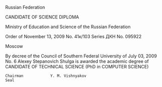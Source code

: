 Russian Federation

CANDIDATE OF SCIENCE
DIPLOMA



Ministry of Education and Science of the Russian Federation

Order of November 13, 2009  No. 41к/103
Series ДКН No. 095922

Moscow



By decree
of the Council of Southern Federal University
of July 03, 2009	No. 6
Alexey Stepanovich Shulga
is awarded the academic degree of
CANDIDATE OF TECHNICAL SCIENCE
(PhD in COMPUTER SCIENCE)



	Chairman			Y. M. Vishnyakov
	Seal

